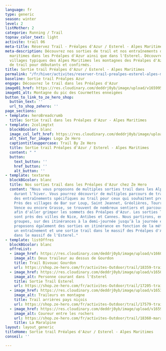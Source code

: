 ```yaml
---
language: fr
type: generic
season: winter
level: 2
listMother: 2
categorie: Running / Trail
topnav_color_text: light
activite: trail 06
meta-title: Réservez Trail - Préalpes d'Azur / Esterel - Alpes Maritimes
meta-description: Découvrez nos sorties de trail et nos entraînements dans les Alpes
  maritimes dans les Préalpes d'Azur ainsi que dans l'Esterel. Découvrez depuis les
  villages typiques des Alpes Maritimes les montagnes des Préalpes d'Azur. Des sorties
  de trail pour débutants et confirmés.
title: Sortie trail Préalpes d'Azur / Esterel - Alpes Maritimes
permalink: "/fr/hiver/activites/reserver-trail-prealpes-esterel-alpes-maritimes"
baseline: Sortie trail Préalpes Azur
engage: Découvrez le trail dans les Préalpes d'Azur
image01_href: https://res.cloudinary.com/deddrj0yb/image/upload/v1659957806/website/By%20Ze%20Hero%20Activity/IMG_20200723_143721.jpg
image01_alt: Montagne du pic des Courmettes enneigées
button_to_link_to_ze_hero_shop:
  button_text: ''
  url_to_shop_zehero: ''
page_sections:
- template: heroBreadcrumb
  title: Sortie trail dans les Préalpes d'Azur - Alpes Maritimes
- template: 2colimgtxt
  blockBGcolor: blanc
  image_col_left_href: https://res.cloudinary.com/deddrj0yb/image/upload/v1640094644/website/logo/Sur%20fond%20clair/logo-ze-hero-horizontal_4_a3dhvk.png
  alt_text_for_image: Logo Ze Hero
  captiontitleuppercase: Trail By Ze Hero
  title: Sortie trail Préalpes d'Azur / Esterel - Alpes Maritimes
  content: " "
  button:
    text_button: ''
    href_button: ''
    alt_button: ''
- template: textarea
  blockBGcolor: blanc
  title: Nos sorties trail dans les Préalpes d'Azur chez Ze Hero
  content: "Nous vous proposons de multiples sorties trail dans les Alpes Maritimes
    durant l’hiver. Vous pourrez découvrir de multiples parcours de trail ainsi que
    des entraînements spécifiques au trail pour ceux qui souhaitent préparer des compétitions.
    Près des villages de Bar sur Loup, Saint Jeannet, Gréolières, Tourrettes sur Loup,
    Vence ou encore Grasse, se trouvent de nombreux sentiers et parcours de trail
    afin d'aller grimper les sommets des Préalpes d'Azur. Les sorties Trail et entraînements
    sont près des villes de Nice, Antibes et Cannes. Nous partirons, en fonction des
    groupes, sur des itinérances à la demi-journée jusqu’à la journée entière. Nous
    proposons également des sorties en itinérance en fonction de la météo.  \nRéservez
    un entraînement et une sortie trail dans le massif des Préalpes d'Azur ainsi que
    dans le massif de l'Esterel."
- template: listOffres
  blockBGcolor: blanc
  offreList:
  - image_href: https://res.cloudinary.com/deddrj0yb/image/upload/v1660059824/website/By%20Ze%20Hero%20Activity/IMG20210417105538.jpg
    image_alt: Deux traileur au dessus de Gourdon
    title: Trail Bivouac Gourdon
    url: https://shop.ze-hero.com/fr/activites-Outdoor/trail/18359-trail-bivouac-gourdon-alpe-maritimes-2-journees-dendurance-trail-yann-alarcon
  - image_href: https://res.cloudinary.com/deddrj0yb/image/upload/v1650619667/website/By%20Ze%20Hero%20Activity/_D5C4137_-lr.jpg
    image_alt: Personne courant dans l'Esterel
    title: Sortie Trail Esterel
    url: https://shop.ze-hero.com/fr/activites-Outdoor/trail/17205-trail-journee-activite-ze-hero
  - image_href: https://res.cloudinary.com/deddrj0yb/image/upload/v1653904865/website/By%20Ze%20Hero%20Activity/IMG_20200723_151838.jpg
    image_alt: Traileurs en montagne
    title: Trail arrières pays niçois
    url: https://shop.ze-hero.com/fr/activites-Outdoor/trail/17579-trail-journee-levens-ze-hero-yann-alarcon
  - image_href: https://res.cloudinary.com/deddrj0yb/image/upload/v1659957076/website/By%20Ze%20Hero%20Activity/IMG_20201017_145050_016.jpg
    image_alt: Coureur entre les rochers
    url: https://shop.ze-hero.com/fr/activites-Outdoor/trail/18360-maralpine-traversee-des-prealpes-dazur-2-jours-nuit-gite-ze-hero-yann-alarcon
    title: La Maralpine
layout: layout_generic
titleHome: Sortie trail Préalpes d'Azur / Esterel - Alpes Maritimes
conseil: ''

---
```

